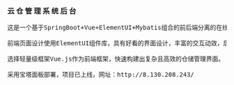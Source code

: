 ### 云 仓 管 理 系 统 后 台
<pre>这是一个基于SpringBoot+Vue+ElementUI+Mybatis组合的前后端分离的在线仓库管理平台；<br>
前端页面设计使用ElementUI组件库，具有好看的界面设计，丰富的交互动效，后端使用Java语言，致力于优化页面性能和用户体验；<br>
选择轻量级框架Vue.js作为前端框架，快速构建出复杂且高效的仓储管理界面。<br>
采用宝塔面板部署，项目已上线，网址：http://8.130.208.243/
